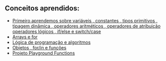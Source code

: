 ## Conceitos aprendidos:

* [Primeiro aprendemos sobre variáveis , constantes , tipos primitivos , tipagem dinâmica , operadores aritméticos , operadores de atribuição
operadores lógicos , if/else e switch/case](https://github.com/andremarquezz/trybe-exercicios/tree/main/Fundamentos-Desenvolvimento-Web/Bloco-04-Introdu%C3%A7%C3%A3o-%C3%A0-JavaScript-e-L%C3%B3gica-de-Programa%C3%A7%C3%A3o/dia-01-introdu%C3%A7%C3%A3o-javascript)
* [Arrays e for](https://github.com/andremarquezz/trybe-exercicios/tree/main/Fundamentos-Desenvolvimento-Web/Bloco-04-Introdu%C3%A7%C3%A3o-%C3%A0-JavaScript-e-L%C3%B3gica-de-Programa%C3%A7%C3%A3o/dia-02-Array-e-loop-For)
* [Lógica de programação e algoritmos](https://github.com/andremarquezz/trybe-exercicios/tree/main/Fundamentos-Desenvolvimento-Web/Bloco-04-Introdu%C3%A7%C3%A3o-%C3%A0-JavaScript-e-L%C3%B3gica-de-Programa%C3%A7%C3%A3o/dia-03-L%C3%B3gica-de-Programa%C3%A7%C3%A3o-e-Algoritmos)
* [Objetos , for/in e funções](https://github.com/andremarquezz/trybe-exercicios/tree/main/Fundamentos-Desenvolvimento-Web/Bloco-04-Introdu%C3%A7%C3%A3o-%C3%A0-JavaScript-e-L%C3%B3gica-de-Programa%C3%A7%C3%A3o/dia-04-Objetos-e-fun%C3%A7%C3%B5es)
* [Projeto Playground Functions]()
